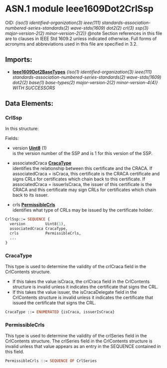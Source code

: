 # ASN.1 module Ieee1609Dot2CrlSsp
 OID: _{iso(1) identified-organization(3) ieee(111) standards-association-numbered-series-standards(2) wave-stds(1609) dot2(2) crl(3) ssp(3) major-version-2(2) minor-version-2(2)}_
 @note Section references in this file are to clauses in IEEE Std
 1609.2 unless indicated otherwise. Full forms of acronyms and
 abbreviations used in this file are specified in 3.2.


## Imports:
 * **[Ieee1609Dot2BaseTypes](Ieee1609Dot2BaseTypes.md)** *{iso(1) identified-organization(3) ieee(111) standards-association-numbered-series-standards(2) wave-stds(1609) dot2(2) base(1) base-types(2) major-version-2(2) minor-version-4(4)} WITH SUCCESSORS*<br/>

## Data Elements:
### <a name="CrlSsp"></a>CrlSsp

 In this structure:

Fields:
* version [**Uint8**](Ieee1609Dot2BaseTypes.md#Uint8) (1)<br>
is the version number of the SSP and is 1 for this version
 of the SSP.

* associatedCraca [**CracaType**](#CracaType) <br>
identifies the relationship between this
 certificate and the CRACA. If associatedCraca = isCraca, this certificate
 is the CRACA certificate and signs CRLs for certificates which chain back
 to this certificate. If associatedCraca = issuerIsCraca, the issuer of
 this certificate is the CRACA and this certificate may sign CRLs for
 certificates which chain back to its issuer.

* crls [**PermissibleCrls**](#PermissibleCrls) <br>
identifies what type of CRLs may be issued by the certificate
 holder.

```asn1
CrlSsp::= SEQUENCE {
  version         Uint8(1),
  associatedCraca CracaType,
  crls            PermissibleCrls,
  ...
}
```

### <a name="CracaType"></a>CracaType

 This type is used to determine the validity of the crlCraca field
 in the CrlContents structure.
   - If this takes the value isCraca, the crlCraca field in the CrlContents
 structure is invalid unless it indicates the certificate that signs the
 CRL.
   - If this takes the value issuer, the isCracaDelegate field in the
 CrlContents structure is invalid unless it indicates the certificate that
 issued the certificate that signs the CRL.



```asn1
CracaType ::= ENUMERATED {isCraca, issuerIsCraca}
```

### <a name="PermissibleCrls"></a>PermissibleCrls

 This type is used to determine the validity of the crlSeries field
 in the CrlContents structure. The crlSeries field in the CrlContents
 structure is invalid unless that value appears as an entry in the
 SEQUENCE contained in this field.



```asn1
PermissibleCrls ::= SEQUENCE OF CrlSeries
```



